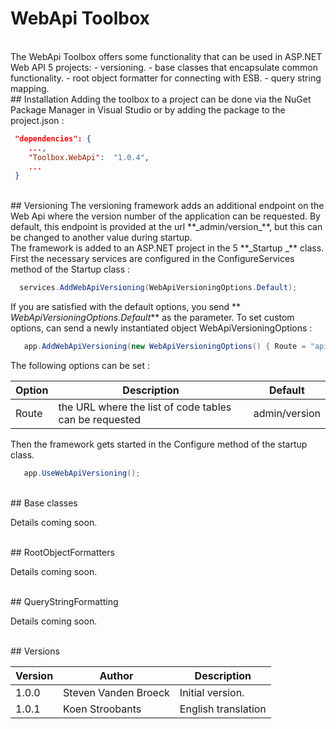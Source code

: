 # WebApi Toolbox

<br>
The WebApi Toolbox offers some functionality that can be used in ASP.NET Web API 5 projects:
- versioning.
- base classes that encapsulate common functionality.
- root object formatter for connecting with ESB.
- query string mapping.

<br>
## Installation
Adding the toolbox to a project can be done via the NuGet Package Manager in Visual Studio or by adding the package to the project.json :

``` json
 "dependencies": {
    ...,
    "Toolbox.WebApi":  "1.0.4",
    ...
 }
```
<br>
## Versioning
The versioning framework adds an additional endpoint on the Web Api where the version number of the application can be requested. By default, this endpoint is provided at the url **_admin/version_**, but this can be changed to another value during startup.

<br>
The framework is added to an ASP.NET project in the 5 **_Startup _**  class. First the necessary services are configured in the ConfigureServices method of the Startup class :

``` csharp
  services.AddWebApiVersioning(WebApiVersioningOptions.Default);
```
If you are satisfied with the default options, you send ** _WebApiVersioningOptions.Default_** as the parameter. To set custom options, can send a newly instantiated object WebApiVersioningOptions :

``` csharp
   app.AddWebApiVersioning(new WebApiVersioningOptions() { Route = "api/mijnversie" });
```

The following options can be set :

Option              | Description                                                | Default
------------------ | ----------------------------------------------------------- | --------------------------------------
Route              | the URL where the list of code tables can be requested | admin/version

Then the framework gets started in the Configure method of the startup class.

``` csharp
   app.UseWebApiVersioning();
```


<br>
## Base classes

Details coming soon.


<br>
## RootObjectFormatters

Details coming soon.


<br>
## QueryStringFormatting

Details coming soon.



<br>
## Versions

| Version | Author                                  | Description
| ------ | ----------------------------------------| ----------------------------------------------------
| 1.0.0  | Steven Vanden Broeck                    | Initial version.
| 1.0.1  | Koen Stroobants                         | English translation 
